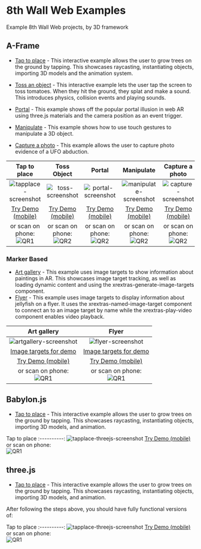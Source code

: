 # 8th Wall Web Examples

Example 8th Wall Web projects, by 3D framework

## A-Frame

* [Tap to place](https://github.com/EdwardFornieles/web/tree/master/examples/aframe/placeground) - This interactive example allows the user to grow trees on the ground by tapping. This showcases raycasting, instantiating objects, importing 3D models and the animation system.

* [Toss an object](https://github.com/EdwardFornieles/web/tree/master/examples/aframe/tossobject) - This interactive example lets the user tap the screen to toss tomatoes. When they hit the ground, they splat and make a sound. This introduces physics, collision events and playing sounds.

* [Portal](https://github.com/EdwardFornieles/web/tree/master/examples/aframe/portal) - This example shows off the popular portal illusion in web AR using three.js materials and the camera position as an event trigger.

* [Manipulate](https://github.com/EdwardFornieles/web/tree/master/examples/aframe/manipulate) - This example shows how to use touch gestures to manipulate a 3D object.

* [Capture a photo](https://github.com/EdwardFornieles/web/tree/master/examples/aframe/capturephoto) - This example allows the user to capture photo evidence of a UFO abduction.

Tap to place | Toss Object | Portal | Manipulate | Capture a photo
:----------: | :---------: | :----: | :--------: | :-------------:
![tapplace-screenshot](../images/screenshot-tap.jpg) | ![toss-screenshot](../images/screenshot-toss.jpg) | ![portal-screenshot](../images/screenshot-portal.jpg) | ![manipulate-screenshot](../images/screenshot-manipulate.jpg) | ![capture-screenshot](../images/screenshot-capture.jpg)
[Try Demo (mobile)](https://apps.8thwall.com/8thWall/aframe_placeground) | [Try Demo (mobile)](https://apps.8thwall.com/8thWall/aframe_tossobject) | [Try Demo (mobile)](https://apps.8thwall.com/8thWall/aframe_portal) | [Try Demo (mobile)](https://apps.8thwall.com/8thWall/aframe_manipulate) | [Try Demo (mobile)](https://apps.8thwall.com/8thWall/aframe_capturephoto)
or scan on phone:<br> ![QR1](../images/qr-placeground.png) | or scan on phone:<br> ![QR2](../images/qr-tossobject.png) | or scan on phone:<br> ![QR2](../images/qr-portal.png)| or scan on phone:<br> ![QR2](../images/qr-manipulate.png) | or scan on phone:<br> ![QR2](../images/qr-capturephoto.png)

### Marker Based

* [Art gallery](https://github.com/EdwardFornieles/web/tree/master/examples/aframe/artgallery) - This example uses image targets to show information about paintings in AR. This showcases image target tracking, as well as loading dynamic content and using the xrextras-generate-image-targets component.
* [Flyer](https://github.com/EdwardFornieles/web/tree/master/examples/aframe/flyer) - This example uses image targets to display information about jellyfish on a flyer. It uses the xrextras-named-image-target component to connect an <a-entity> to an image target by name while the xrextras-play-video component enables video playback. 

| Art gallery | Flyer
| :----------: | :----------: |
| ![artgallery-screenshot](../images/screenshot-artgallery.jpg) | ![flyer-screenshot](../images/screenshot-flyer.jpg)
| [Image targets for demo](./aframe/artgallery/gallery.jpg) | [Image targets for demo](./aframe/flyer/flyer.jpg)
| [Try Demo (mobile)](https://apps.8thwall.com/8thWall/aframe_artgallery) | [Try Demo (mobile)](https://apps.8thwall.com/8thWall/aframe_flyer)
| or scan on phone:<br> ![QR1](../images/qr-artgallery.png) | or scan on phone:<br> ![QR1](../images/qr-flyer.png)

## Babylon.js

* [Tap to place](https://github.com/EdwardFornieles/web/tree/master/examples/babylonjs/placeground) - This interactive example allows the user to grow trees on the ground by tapping. This showcases raycasting, instantiating objects, importing 3D models, and animation.

Tap to place
:----------:
![tapplace-threejs-screenshot](../images/screenshot-tap.jpg)
[Try Demo (mobile)](https://apps.8thwall.com/8thWall/babylonjs_placeground)
or scan on phone:<br> ![QR1](../images/qr-babylonjs-placeground.png)


## three.js

* [Tap to place](https://github.com/EdwardFornieles/web/tree/master/examples/threejs/placeground) - This interactive example allows the user to grow trees on the ground by tapping. This showcases raycasting, instantiating objects, importing 3D models, and animation.

After following the steps above, you should have fully functional versions of:

Tap to place
:----------:
![tapplace-threejs-screenshot](../images/screenshot-tap.jpg)
[Try Demo (mobile)](https://apps.8thwall.com/8thWall/threejs_placeground)
or scan on phone:<br> ![QR1](../images/qr-threejs-placeground.png)

